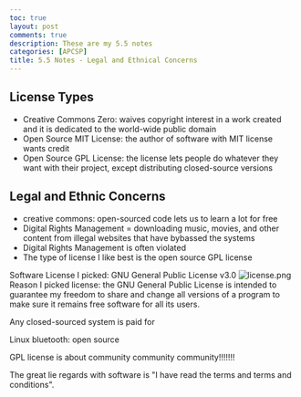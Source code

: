 ```yaml
---
toc: true
layout: post
comments: true
description: These are my 5.5 notes
categories: [APCSP]
title: 5.5 Notes - Legal and Ethnical Concerns
---
```

## License Types
 - Creative Commons Zero: waives copyright interest in a work created and it is dedicated to the world-wide public domain
 - Open Source MIT License: the author of software with MIT license wants credit
 - Open Source GPL License: the license lets people do whatever they want with their project, except distributing closed-source versions 

## Legal and Ethnic Concerns
 - creative commons: open-sourced code lets us to learn a lot for free
 - Digital Rights Management = downloading music, movies, and other content from illegal websites that have bybassed the systems
 - Digital Rights Management is often violated
 - The type of license I like best is the open source GPL license

Software License I picked: GNU General Public License v3.0
![license.png]({{site.baseurl}}/images/license.png "https://github.com/bushku/APCSP_1")
Reason I picked license: the GNU General Public License is intended to guarantee my freedom to share and change all versions of a program to make sure it remains free software for all its users.

Any closed-sourced system is paid for

Linux bluetooth: open source

GPL license is about community community community!!!!!!!

The great lie regards with software is "I have read the terms and terms and conditions". 